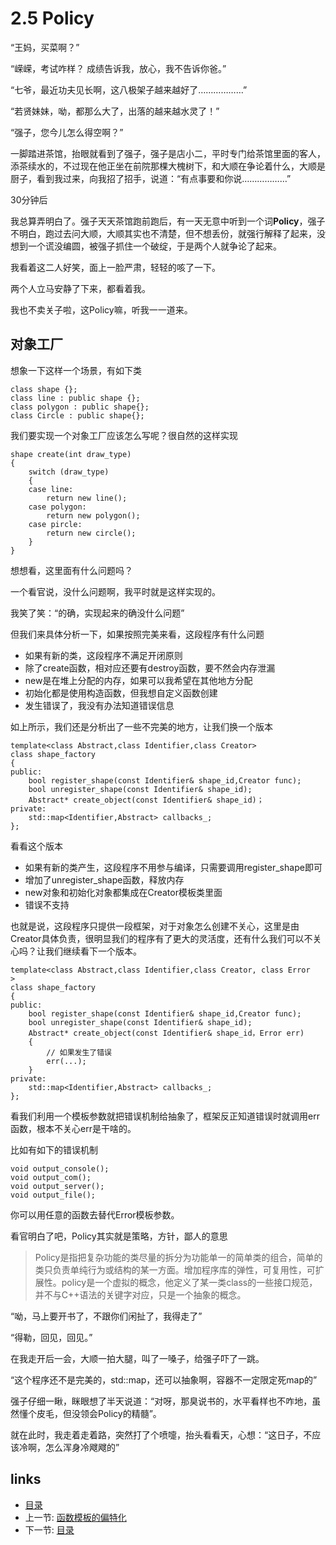 # 2.5 Policy

“王妈，买菜啊？”

“嵘嵘，考试咋样？ 成绩告诉我，放心，我不告诉你爸。”

“七爷，最近功夫见长啊，这八极架子越来越好了………………”

“若贤妹妹，呦，都那么大了，出落的越来越水灵了！”

“强子，您今儿怎么得空啊？”

一脚踏进茶馆，抬眼就看到了强子，强子是店小二，平时专门给茶馆里面的客人，添茶续水的，不过现在他正坐在前院那棵大槐树下，和大顺在争论着什么，大顺是厨子，看到我过来，向我招了招手，说道：“有点事要和你说………………”


30分钟后

我总算弄明白了。强子天天茶馆跑前跑后，有一天无意中听到一个词**Policy**，强子不明白，跑过去问大顺，大顺其实也不清楚，但不想丢份，就强行解释了起来，没想到一个谎没编圆，被强子抓住一个破绽，于是两个人就争论了起来。

我看着这二人好笑，面上一脸严肃，轻轻的咳了一下。

两个人立马安静了下来，都看着我。

我也不卖关子啦，这Policy嘛，听我一一道来。


## 对象工厂

想象一下这样一个场景，有如下类

    class shape {};
    class line : public shape {};
    class polygon : public shape{};
    class Circle : public shape{};
    
我们要实现一个对象工厂应该怎么写呢？很自然的这样实现

    shape create(int draw_type)
    {
    	switch (draw_type)
    	{
    	case line:
    		return new line();
    	case polygon:
    		return new polygon();
    	case pircle:
    		return new circle();
    	}
    }
    
想想看，这里面有什么问题吗？

一个看官说，没什么问题啊，我平时就是这样实现的。

我笑了笑：“的确，实现起来的确没什么问题”

但我们来具体分析一下，如果按照完美来看，这段程序有什么问题

- 如果有新的类，这段程序不满足开闭原则
- 除了create函数，相对应还要有destroy函数，要不然会内存泄漏
- new是在堆上分配的内存，如果可以我希望在其他地方分配
- 初始化都是使用构造函数，但我想自定义函数创建
- 发生错误了，我没有办法知道错误信息

如上所示，我们还是分析出了一些不完美的地方，让我们换一个版本

    template<class Abstract,class Identifier,class Creator>
    class shape_factory
    {
    public:
    	bool register_shape(const Identifier& shape_id,Creator func);
    	bool unregister_shape(const Identifier& shape_id);
    	Abstract* create_object(const Identifier& shape_id)；
    private:
    	std::map<Identifier,Abstract> callbacks_;
    };

看看这个版本

- 如果有新的类产生，这段程序不用参与编译，只需要调用register_shape即可
- 增加了unregister_shape函数，释放内存
- new对象和初始化对象都集成在Creator模板类里面
- 错误不支持

也就是说，这段程序只提供一段框架，对于对象怎么创建不关心，这里是由Creator具体负责，很明显我们的程序有了更大的灵活度，还有什么我们可以不关心吗？让我们继续看下一个版本。

    template<class Abstract,class Identifier,class Creator, class Error
    >
    class shape_factory
    {
    public:
    	bool register_shape(const Identifier& shape_id,Creator func);
    	bool unregister_shape(const Identifier& shape_id);
    	Abstract* create_object(const Identifier& shape_id，Error err)
    	{
    	    // 如果发生了错误
    	    err(...);
    	}
    private:
    	std::map<Identifier,Abstract> callbacks_;
    };

看我们利用一个模板参数就把错误机制给抽象了，框架反正知道错误时就调用err函数，根本不关心err是干啥的。

比如有如下的错误机制

    void output_console();
    void output_com();
    void output_server();
    void output_file();

你可以用任意的函数去替代Error模板参数。


看官明白了吧，Policy其实就是策略，方针，鄙人的意思

> Policy是指把复杂功能的类尽量的拆分为功能单一的简单类的组合，简单的类只负责单纯行为或结构的某一方面。增加程序库的弹性，可复用性，可扩展性。policy是一个虚拟的概念，他定义了某一类class的一些接口规范，并不与C++语法的关键字对应，只是一个抽象的概念。


“呦，马上要开书了，不跟你们闲扯了，我得走了”

“得勒，回见，回见。”

在我走开后一会，大顺一拍大腿，叫了一嗓子，给强子吓了一跳。

“这个程序还不是完美的，std::map，还可以抽象啊，容器不一定限定死map的”

强子仔细一瞅，眯眼想了半天说道：“对呀，那臭说书的，水平看样也不咋地，虽然懂个皮毛，但没领会Policy的精髓”。


就在此时，我走着走着路，突然打了个喷嚏，抬头看看天，心想：“这日子，不应该冷啊，怎么浑身冷飕飕的”


## links
  * [目录](<preface.md>)
  * 上一节: [函数模板的偏特化](02.04.函数模板的偏特化.md)
  * 下一节: [目录](preface.md)

